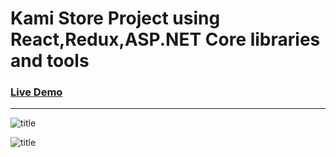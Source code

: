 # Kami Store Project using React,Redux,ASP.NET Core libraries and tools

### [Live Demo](https://kamistore-60f52.web.app/)

---

![title](https://i.ytimg.com/vi/gpfP60KjmZU/maxresdefault.jpg)

![title](https://waftengine.org/public/blog/1B5EE4D5D773F8A-RR.jpg)
